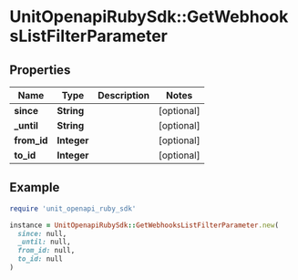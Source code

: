 # UnitOpenapiRubySdk::GetWebhooksListFilterParameter

## Properties

| Name | Type | Description | Notes |
| ---- | ---- | ----------- | ----- |
| **since** | **String** |  | [optional] |
| **_until** | **String** |  | [optional] |
| **from_id** | **Integer** |  | [optional] |
| **to_id** | **Integer** |  | [optional] |

## Example

```ruby
require 'unit_openapi_ruby_sdk'

instance = UnitOpenapiRubySdk::GetWebhooksListFilterParameter.new(
  since: null,
  _until: null,
  from_id: null,
  to_id: null
)
```

